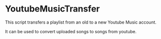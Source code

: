 # YoutubeMusicTransfer

This script transfers a playlist from an old to a new Youtube Music account.

It can be used to convert uploaded songs to songs from youtube.
